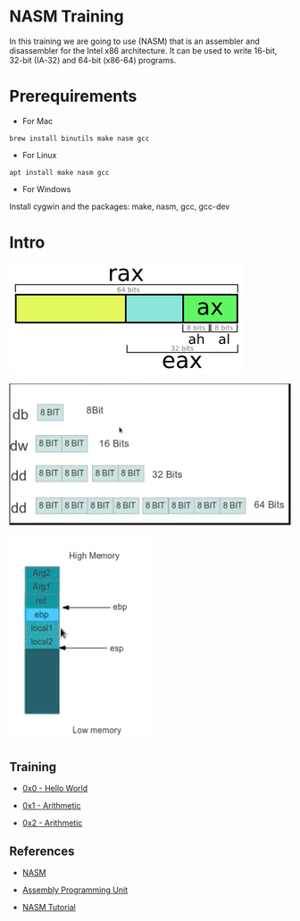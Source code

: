 # NASM Training

In this training we are going to use (NASM) that is an assembler and disassembler for the Intel x86 architecture. It can be used to write 16-bit, 32-bit (IA-32) and 64-bit (x86-64) programs.

# Prerequirements

* For Mac

```
brew install binutils make nasm gcc
```
* For Linux

```
apt install make nasm gcc
```
* For Windows

Install cygwin and the packages: make, nasm, gcc, gcc-dev


# Intro

![](doc/registers.png)

![](doc/bytes.png)

![](doc/stack.png)


## Training

* [0x0 - Hello World](../../tree/master/0x00)

* [0x1 - Arithmetic ](../../tree/master/0x01)

* [0x2 - Arithmetic ](../../tree/master/0x02)


## References

* [NASM](http://www.nasm.us)

* [Assembly Programming Unit](https://www.slideshare.net/infinite2me/assembly-language-programmingunit-4)

* [NASM Tutorial](http://cs.lmu.edu/~ray/notes/nasmtutorial)
